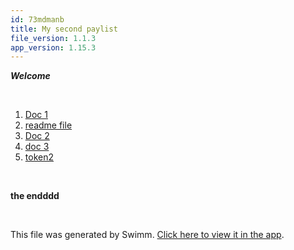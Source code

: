```yaml
---
id: 73mdmanb
title: My second paylist
file_version: 1.1.3
app_version: 1.15.3
---
```


<!-- Intro - Do not remove this comment -->
**_Welcome_**

<br/>

<!-- Steps - Do not remove this comment -->
1. [Doc 1](doc-1.yk9zui6x.sw.md)
2. [readme file](README.md)
3. [Doc 2](doc-2.q25ndpia.sw.md)
4. [doc 3 ](doc-3.w3b71auo.sw.md)
5. [token2](token2.w0yc6iin.sw.md)


<br/>

<!-- Summary - Do not remove this comment -->
**the endddd**

<br/>

This file was generated by Swimm. [Click here to view it in the app](https://swimm-web-app.web.app/repos/Z2l0aHViJTNBJTNBZWNvbW0lM0ElM0Ftb3NoaWtzd2ltbQ==/playlists/73mdmanb).
